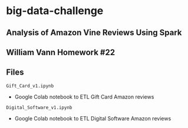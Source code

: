 # big-data-challenge
## Analysis of Amazon Vine Reviews Using Spark

## William Vann Homework #22

## Files

`Gift_Card_v1.ipynb`

- Google Colab notebook to ETL Gift Card Amazon reviews

`Digital_Software_v1.ipynb`

- Google Colab notebook to ETL Digital Software Amazon reviews
